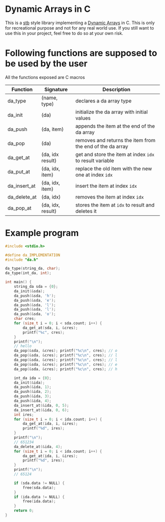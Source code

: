 # **D**ynamic **A**rrays in C
This is a [stb](https://github.com/nothings/stb) style library implementing a [Dynamic Arrays](https://en.wikipedia.org/wiki/Dynamic_array) in C.
This is only for recreational purpose and not for any real world use. If you still want to use this in your project, feel free to do so at your own risk.

# Following functions are supposed to be used by the user

All the functions exposed are C macros

| Function        | Signature         | Description                                                 |
| --------        | ---------         | ----------------------------------------------------------- |
| da\_type        | (name, type)      | declares a da array type                                    |
| da\_init        | (da)              | initialize the da array with initial values                 |
| da\_push        | (da, item)        | appends the item at the end of the da array                 |
| da\_pop         | (da)              | removes and returns the item from the end of the da array   |
| da\_get\_at     | (da, idx result)  | get and store the item at index `idx` to result variable    |
| da\_put\_at     | (da, idx, item)   | replace the old item with the new one at index `idx`        |
| da\_insert\_at  | (da, idx, item)   | insert the item at index `idx`                              |
| da\_delete\_at  | (da, idx)         | removes the item at index `idx`                             |
| da\_pop\_at     | (da, idx, result) | stores the item at `idx` to result and deletes it           |

# Example program
```C
#include <stdio.h>

#define da_IMPLEMENTATION
#include "da.h"

da_type(string_da, char);
da_type(int_da, int);

int main() {
    string_da sda = {0};
    da_init(&sda);
    da_push(&sda, 'h');
    da_push(&sda, 'e');
    da_push(&sda, 'l');
    da_push(&sda, 'l');
    da_push(&sda, 'o');
    char cres;
    for (size_t i = 0; i < sda.count; i++) {
        da_get_at(sda, i, &cres);
        printf("%c", cres);
    }
    printf("\n");
    // hello
    da_pop(&sda, &cres); printf("%c\n", cres); // o
    da_pop(&sda, &cres); printf("%c\n", cres); // l
    da_pop(&sda, &cres); printf("%c\n", cres); // l
    da_pop(&sda, &cres); printf("%c\n", cres); // e
    da_pop(&sda, &cres); printf("%c\n", cres); // h

    int_da ida = {0};
    da_init(&ida);
    da_push(&ida, 1);
    da_push(&ida, 2);
    da_push(&ida, 3);
    da_push(&ida, 4);
    da_insert_at(&ida, 0, 5);
    da_insert_at(&ida, 0, 6);
    int ires;
    for (size_t i = 0; i < ida.count; i++) {
        da_get_at(ida, i, &ires);
        printf("%d", ires);
    }
    printf("\n");
    // 651234
    da_delete_at(&ida, 4);
    for (size_t i = 0; i < ida.count; i++) {
        da_get_at(ida, i, &ires);
        printf("%d", ires);
    }
    printf("\n");
    // 65124

    if (sda.data != NULL) {
        free(sda.data);
    }
    if (ida.data != NULL) {
        free(ida.data);
    }
    return 0;
}
```
